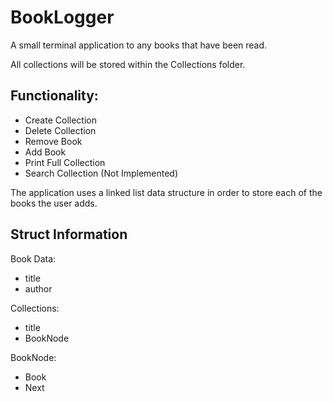 # BookLogger
A small terminal application to any books that have been read. 

All collections will be stored within the Collections folder.

Functionality:
----
  * Create Collection
  * Delete Collection
  * Remove Book
  * Add Book
  * Print Full Collection
  * Search Collection (Not Implemented)

The application uses a linked list data structure in order to store each of the books the user adds. 

Struct Information
----
Book Data:
  * title
  * author

Collections:
  * title
  * BookNode

BookNode:
  * Book
  * Next
